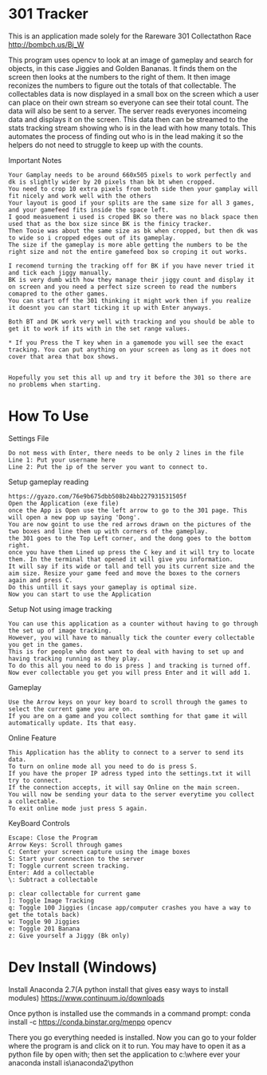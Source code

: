 # 301 Tracker
This is an application made solely for the Rareware 301 Collectathon Race http://bombch.us/Bj_W

This program uses opencv to look at an image of gameplay and search for objects, in this case Jiggies and Golden Bananas.
It finds them on the screen then looks at the numbers to the right of them. It then image reconizes the numbers to figure out the totals of that collectable.
The collectables data is now displayed in a small box on the screen which a user can place on their own stream so everyone can see their total count.
The data will also be sent to a server. The server reads everyones incomeing data and displays it on the screen.
This data then can be streamed to the stats tracking stream showing who is in the lead with how many totals.
This automates the process of finding out who is in the lead making it so the helpers do not need to struggle to keep up with the counts.

Important Notes

	Your Gamplay needs to be around 660x505 pixels to work perfectly and dk is slightly wider by 20 pixels than bk bt when cropped.
	You need to crop 10 extra pixels from both side then your gamplay will fit nicely and work well with the others
	Your layout is good if your splits are the same size for all 3 games, and your gamefeed fits inside the space left.
	I good measuement i used is croped BK so there was no black space then used that as the box size since BK is the finicy tracker.
	Then Tooie was about the same size as bk when cropped, but then dk was to wide so i cropped edges out of its gameplay.
	The size if the gameplay is more able getting the numbers to be the right size and not the entire gamefeed box so croping it out works.
	
	I recomend turning the tracking off for BK if you have never tried it and tick each jiggy manually. 
	BK is very dumb with how they manage their jiggy count and display it on screen and you need a perfect size screen to read the numbers comapred to the other games.
	You can start off the 301 thinking it might work then if you realize it doesnt you can start ticking it up with Enter anyways.
	
	Both BT and DK work very well with tracking and you should be able to get it to work if its with in the set range values. 
	
	* If you Press the T key when in a gamemode you will see the exact tracking. You can put anything on your screen as long as it does not cover that area that box shows.
	
	
	Hopefully you set this all up and try it before the 301 so there are no problems when starting.

# How To Use


Settings File

	Do not mess with Enter, there needs to be only 2 lines in the file
	Line 1: Put your username here
	Line 2: Put the ip of the server you want to connect to. 
	
Setup gameplay reading	

	https://gyazo.com/76e9b675dbb508b24bb227931531505f
	Open the Application (exe file)
	once the App is Open use the left arrow to go to the 301 page. This will open a new pop up saying 'Dong'.
	You are now goint to use the red arrows drawn on the pictures of the two boxes and line them up with corners of the gameplay.
	the 301 goes to the Top Left corner, and the dong goes to the bottom right.
	once you have them Lined up press the C key and it will try to locate them. In the terminal that opened it will give you information.
	It will say if its wide or tall and tell you its current size and the aim size. Resize your game feed and move the boxes to the corners again and press C.
	Do this untill it says your gameplay is optimal size.
	Now you can start to use the Application
	
Setup Not using image tracking

	You can use this application as a counter without having to go through the set up of image tracking.
	However, you will have to manually tick the counter every collectable you get in the games.
	This is for people who dont want to deal with having to set up and having tracking running as they play.
	To do this all you need to do is press ] and tracking is turned off.
	Now ever collectable you get you will press Enter and it will add 1.
	
Gameplay

	Use the Arrow keys on your key board to scroll through the games to select the current game you are on.
	If you are on a game and you collect somthing for that game it will automatically update. Its that easy.
	
Online Feature

	This Application has the ablity to connect to a server to send its data.
	To turn on online mode all you need to do is press S. 
	If you have the proper IP adress typed into the settings.txt it will try to connect. 
	If the connection accepts, it will say Online on the main screen.
	You will now be sending your data to the server everytime you collect a collectable.
	To exit online mode just press S again.
	
KeyBoard Controls

	Escape: Close the Program
	Arrow Keys: Scroll through games	
	C: Center your screen capture using the image boxes
	S: Start your connection to the server
	T: Toggle current screen tracking.
	Enter: Add a collectable
	\: Subtract a collectable
	
	p: clear collectable for current game
	]: Toggle Image Tracking
	q: Toggle 100 Jiggies (incase app/computer crashes you have a way to get the totals back)
	w: Toggle 90 Jiggies
	e: Toggle 201 Banana
	z: Give yourself a Jiggy (Bk only)

	

# Dev Install (Windows)

Install Anaconda 2.7(A python install that gives easy ways to install modules) https://www.continuum.io/downloads

Once python is installed use the commands in a command prompt: conda install -c https://conda.binstar.org/menpo opencv

There you go everything needed is installed. Now you can go to your folder where the program is and click on it to run.
You may have to open it as a python file by open with; then set the application to c:\where ever your anaconda install is\anaconda2\python

